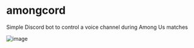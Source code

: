 # amongcord
Simple Discord bot to control a voice channel during Among Us matches

![image](https://user-images.githubusercontent.com/25179120/92854197-1b488380-f3c7-11ea-8c52-f2dc7a94edb5.png)
